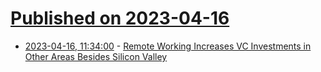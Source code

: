 # [Published on 2023-04-16](index.md)

* [2023-04-16, 11:34:00](https://it.slashdot.org/story/23/04/15/1730234/remote-working-increases-vc-investments-in-other-areas-besides-silicon-valley?utm_source=rss1.0mainlinkanon&utm_medium=feed) - [Remote Working Increases VC Investments in Other Areas Besides Silicon Valley](https://it.slashdot.org/story/23/04/15/1730234/remote-working-increases-vc-investments-in-other-areas-besides-silicon-valley?utm_source=rss1.0mainlinkanon&utm_medium=feed)
